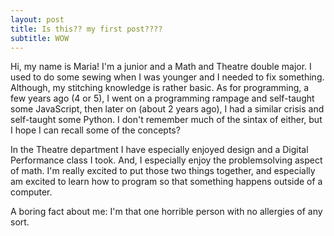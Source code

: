 ```yaml
---
layout: post
title: Is this?? my first post????
subtitle: WOW
---
```


Hi, my name is Maria! I'm a junior and a Math and Theatre double major. I used to do some sewing when I was younger and I needed to fix something. Although, my stitching knowledge is rather basic. As for programming, a few years ago (4 or 5), I went on a programming rampage and self-taught some JavaScript, then later on (about 2 years ago), I had a similar crisis and self-taught some Python. I don't remember much of the sintax of either, but I hope I can recall some of the concepts?

In the Theatre department I have especially enjoyed design and a Digital Performance class I took. And, I especially enjoy the problemsolving aspect of math. I'm really excited to put those two things together, and especially am excited to learn how to program so that something happens outside of a computer. 

A boring fact about me: I'm that one horrible person with no allergies of any sort.
